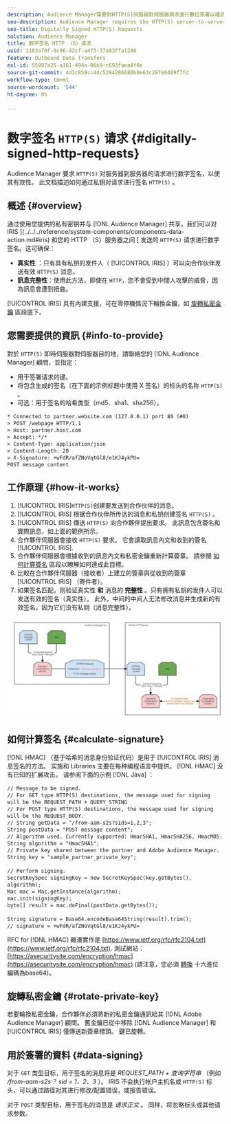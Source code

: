 ```yaml
---
description: Audience Manager需要對HTTP(S)伺服器對伺服器請求進行數位簽署以確認有效性。 本檔案說明如何使用私密金鑰簽署HTTP請求。
seo-description: Audience Manager requires the HTTP(S) server-to-server requests to be digitally signed for validity. This document describes how you can sign HTTP(S) requests with private keys.
seo-title: Digitally Signed HTTP(S) Requests
solution: Audience Manager
title: 数字签名 HTTP （S）请求
uuid: 1183a70f-0c96-42cf-a4f5-37a83ffa1286
feature: Outbound Data Transfers
exl-id: 55907a25-a361-494a-86b9-c693faea4f0e
source-git-commit: 4d3c859cc4dc5294286680b0e63c287e0409f7fd
workflow-type: tm+mt
source-wordcount: '544'
ht-degree: 0%

---
```


# 数字签名 `HTTP(S)` 请求 {#digitally-signed-http-requests}

Audience Manager 要求 `HTTP(S)` 对服务器到服务器的请求进行数字签名，以使其有效性。 此文档描述如何通过私钥对请求进行签名 `HTTP(S)` 。

## 概述 {#overview}

<!-- digitally_signed_http_requests.xml -->

通过使用您提供的私有密钥并与 [!DNL Audience Manager] 共享，我们可以对 IRIS ](../../../reference/system-components/components-data-action.md#iris) 和您的 HTTP （S）服务器之间 [ 发送的 `HTTP(S)` 请求进行数字签名。这可确保：

* **真实性** ：只有具有私钥的发件人（ [!UICONTROL IRIS] ）可以向合作伙伴发送有效 `HTTP(S)` 消息。
* **訊息完整性**：使用此方法，即使在 `HTTP`，您不會受到中間人攻擊的威脅，因為訊息會遭到扭曲。

[!UICONTROL IRIS] 具有內建支援，可在零停機情況下輪換金鑰，如 [旋轉私密金鑰](../../../integration/receiving-audience-data/real-time-outbound-transfers/digitally-signed-http-requests.md#rotate-private-key) 區段底下。

## 您需要提供的資訊 {#info-to-provide}

對於 `HTTP(S)` 即時伺服器對伺服器目的地，請聯絡您的 [!DNL Audience Manager] 顧問，並指定：

* 用于签署请求的键。
* 将包含生成的签名（在下面的示例标题中使用 X 签名）的标头的名称 `HTTP(S)` 。
* 可选：用于签名的哈希类型（md5、sha1、sha256）。

```
* Connected to partner.website.com (127.0.0.1) port 80 (#0)
> POST /webpage HTTP/1.1
> Host: partner.host.com
> Accept: */*
> Content-Type: application/json
> Content-Length: 20
> X-Signature: +wFdR/afZNoVqtGl8/e1KJ4ykPU=
POST message content
```

## 工作原理 {#how-it-works}

1. [!UICONTROL IRIS]`HTTP(S)`创建要发送到合作伙伴的消息。
1. [!UICONTROL IRIS] 根据合作伙伴所传达的消息和私钥创建签名 `HTTP(S)` 。
1. [!UICONTROL IRIS] 傳送 `HTTP(S)` 向合作夥伴提出要求。 此訊息包含簽名和實際訊息，如上面的範例所示。
1. 合作夥伴伺服器會接收 `HTTP(S)` 要求。 它會讀取訊息內文和收到的簽名 [!UICONTROL IRIS].
1. 合作夥伴伺服器會根據收到的訊息內文和私密金鑰重新計算簽章。 請參閱 [如何計算簽名](../../../integration/receiving-audience-data/real-time-outbound-transfers/digitally-signed-http-requests.md#calculate-signature) 區段以瞭解如何達成此目標。
1. 比較在合作夥伴伺服器（接收者）上建立的簽章與從收到的簽章 [!UICONTROL IRIS] （寄件者）。
1. 如果签名匹配，则验证真实性 **和** 消息的 **完整性** 。只有拥有私钥的发件人可以发送有效的签名（真实性）。 此外，中间的中间人无法修改消息并生成新的有效签名，因为它们没有私钥（消息完整性）。

![](assets/iris-digitally-sign-http-request.png)

## 如何计算签名 {#calculate-signature}

[!DNL HMAC] （基于哈希的消息身份验证代码）是用于 [!UICONTROL IRIS] 消息签名的方法。 实施和 Libraries 主要在每种编程语言中提供。 [!DNL HMAC] 没有已知的扩展攻击。 请参阅下面的示例 [!DNL Java] ：

```
// Message to be signed.
// For GET type HTTP(S) destinations, the message used for signing will be the REQUEST_PATH + QUERY_STRING
// For POST type HTTP(S) destinations, the message used for signing will be the REQUEST_BODY.
// String getData = "/from-aam-s2s?sids=1,2,3";
String postData = "POST message content";
// Algorithm used. Currently supported: HmacSHA1, HmacSHA256, HmacMD5.
String algorithm = "HmacSHA1";
// Private key shared between the partner and Adobe Audience Manager.
String key = "sample_partner_private_key";
  
// Perform signing.
SecretKeySpec signingKey = new SecretKeySpec(key.getBytes(), algorithm);
Mac mac = Mac.getInstance(algorithm);
mac.init(signingKey);
byte[] result = mac.doFinal(postData.getBytes());
  
String signature = Base64.encodeBase64String(result).trim(); 
// signature = +wFdR/afZNoVqtGl8/e1KJ4ykPU=
```

RFC for [!DNL HMAC] 雜湊實作是 [https://www.ietf.org/rfc/rfc2104.txt](https://www.ietf.org/rfc/rfc2104.txt). 測試網站： [https://asecuritysite.com/encryption/hmac](https://asecuritysite.com/encryption/hmac) (請注意，您必須 [轉換](https://tomeko.net/online_tools/hex_to_base64.php?lang=en) 十六進位編碼為base64)。

## 旋轉私密金鑰 {#rotate-private-key}

若要輪換私密金鑰，合作夥伴必須將新的私密金鑰通訊給其 [!DNL Adobe Audience Manager] 顧問。 舊金鑰已從中移除 [!DNL Audience Manager] 和 [!UICONTROL IRIS] 僅傳送新簽章標頭。 鍵已旋轉。

## 用於簽署的資料 {#data-signing}

对于 `GET` 类型目标，用于签名的消息将是 *REQUEST_PATH + 查询字符串* （例如 */from-aam-s2s？ sid = 1、2、3* ）。 IRIS 不会执行帐户主机名或 `HTTP(S)` 标头，可以通过路径对其进行修改/配置错误，或报告错误。

对于 `POST` 类型目标，用于签名的消息是 *请求正文* 。 同样，将忽略标头或其他请求参数。
